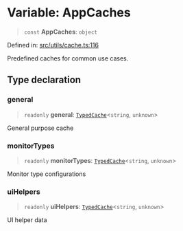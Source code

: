 # Variable: AppCaches

> `const` **AppCaches**: `object`

Defined in: [src/utils/cache.ts:116](https://github.com/Nick2bad4u/Uptime-Watcher/blob/2a45eeb1723f8f7089001af2c92aa07d82dfe7e4/src/utils/cache.ts#L116)

Predefined caches for common use cases.

## Type declaration

### general

> `readonly` **general**: [`TypedCache`](../classes/TypedCache.md)\<`string`, `unknown`\>

General purpose cache

### monitorTypes

> `readonly` **monitorTypes**: [`TypedCache`](../classes/TypedCache.md)\<`string`, `unknown`\>

Monitor type configurations

### uiHelpers

> `readonly` **uiHelpers**: [`TypedCache`](../classes/TypedCache.md)\<`string`, `unknown`\>

UI helper data
